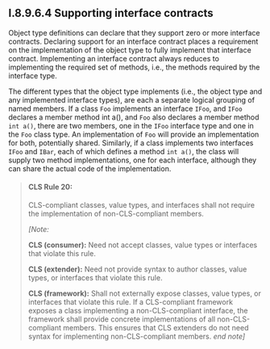 ## I.8.9.6.4 Supporting interface contracts

Object type definitions can declare that they support zero or more interface contracts. Declaring support for an interface contract places a requirement on the implementation of the object type to fully implement that interface contract. Implementing an interface contract always reduces to implementing the required set of methods, i.e., the methods required by the interface type.

The different types that the object type implements (i.e., the object type and any implemented interface types), are each a separate logical grouping of named members. If a class `Foo` implements an interface `IFoo`, and `IFoo` declares a member method int a(), and `Foo` also declares a member method `int a()`, there are two members, one in the `IFoo` interface type and one in the `Foo` class type. An implementation of `Foo` will provide an implementation for both, potentially shared. Similarly, if a class implements two interfaces `IFoo` and `IBar`, each of which defines a method `int a()`, the class will supply two method implementations, one for each interface, although they can share the actual code of the implementation.

> #### CLS Rule 20:
>
> CLS-compliant classes, value types, and interfaces shall not require the implementation of non-CLS-compliant members.
>
> _[Note:_
>
> **CLS (consumer):** Need not accept classes, value types or interfaces that violate this rule.
>
> **CLS (extender):** Need not provide syntax to author classes, value types, or interfaces that violate this rule.
>
> **CLS (framework):** Shall not externally expose classes, value types, or interfaces that violate this rule. If a CLS-compliant framework exposes a class implementing a non-CLS-compliant interface, the framework shall provide concrete implementations of all non-CLS-compliant members. This ensures that CLS extenders do not need syntax for implementing non-CLS-compliant members. _end note]_

